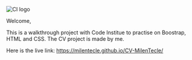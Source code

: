 ![CI logo](https://codeinstitute.s3.amazonaws.com/fullstack/ci_logo_small.png)

Welcome,

This is a walkthrough project with Code Institue to practise on Boostrap, HTML and CSS. The CV project is made by me.

Here is the live link:
https://milentecle.github.io/CV-MilenTecle/


